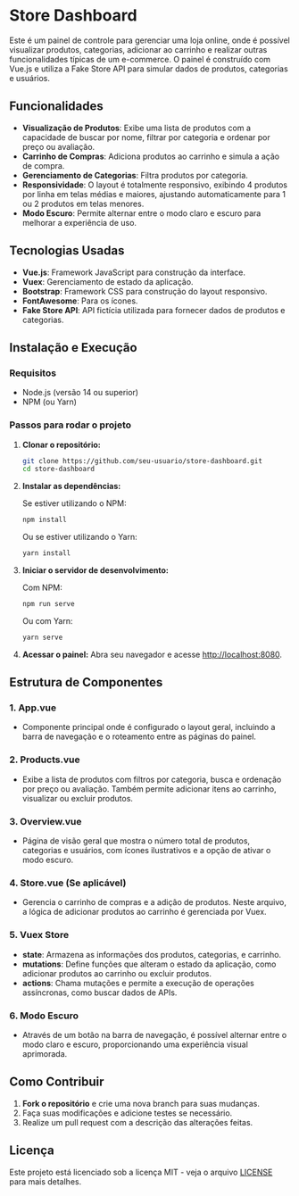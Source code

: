 
# Store Dashboard

Este é um painel de controle para gerenciar uma loja online, onde é possível visualizar produtos, categorias, adicionar ao carrinho e realizar outras funcionalidades típicas de um e-commerce. O painel é construído com Vue.js e utiliza a Fake Store API para simular dados de produtos, categorias e usuários.

## Funcionalidades

- **Visualização de Produtos**: Exibe uma lista de produtos com a capacidade de buscar por nome, filtrar por categoria e ordenar por preço ou avaliação.
- **Carrinho de Compras**: Adiciona produtos ao carrinho e simula a ação de compra.
- **Gerenciamento de Categorias**: Filtra produtos por categoria.
- **Responsividade**: O layout é totalmente responsivo, exibindo 4 produtos por linha em telas médias e maiores, ajustando automaticamente para 1 ou 2 produtos em telas menores.
- **Modo Escuro**: Permite alternar entre o modo claro e escuro para melhorar a experiência de uso.

## Tecnologias Usadas

- **Vue.js**: Framework JavaScript para construção da interface.
- **Vuex**: Gerenciamento de estado da aplicação.
- **Bootstrap**: Framework CSS para construção do layout responsivo.
- **FontAwesome**: Para os ícones.
- **Fake Store API**: API fictícia utilizada para fornecer dados de produtos e categorias.

## Instalação e Execução

### Requisitos

- Node.js (versão 14 ou superior)
- NPM (ou Yarn)

### Passos para rodar o projeto

1. **Clonar o repositório:**

   ```bash
   git clone https://github.com/seu-usuario/store-dashboard.git
   cd store-dashboard
   ```

2. **Instalar as dependências:**

   Se estiver utilizando o NPM:

   ```bash
   npm install
   ```

   Ou se estiver utilizando o Yarn:

   ```bash
   yarn install
   ```

3. **Iniciar o servidor de desenvolvimento:**

   Com NPM:

   ```bash
   npm run serve
   ```

   Ou com Yarn:

   ```bash
   yarn serve
   ```

4. **Acessar o painel:**
   Abra seu navegador e acesse [http://localhost:8080](http://localhost:8080).

## Estrutura de Componentes

### 1. **App.vue**
   - Componente principal onde é configurado o layout geral, incluindo a barra de navegação e o roteamento entre as páginas do painel.

### 2. **Products.vue**
   - Exibe a lista de produtos com filtros por categoria, busca e ordenação por preço ou avaliação. Também permite adicionar itens ao carrinho, visualizar ou excluir produtos.

### 3. **Overview.vue**
   - Página de visão geral que mostra o número total de produtos, categorias e usuários, com ícones ilustrativos e a opção de ativar o modo escuro.

### 4. **Store.vue** (Se aplicável)
   - Gerencia o carrinho de compras e a adição de produtos. Neste arquivo, a lógica de adicionar produtos ao carrinho é gerenciada por Vuex.

### 5. **Vuex Store**
   - **state**: Armazena as informações dos produtos, categorias, e carrinho.
   - **mutations**: Define funções que alteram o estado da aplicação, como adicionar produtos ao carrinho ou excluir produtos.
   - **actions**: Chama mutações e permite a execução de operações assíncronas, como buscar dados de APIs.

### 6. **Modo Escuro**
   - Através de um botão na barra de navegação, é possível alternar entre o modo claro e escuro, proporcionando uma experiência visual aprimorada.

## Como Contribuir

1. **Fork o repositório** e crie uma nova branch para suas mudanças.
2. Faça suas modificações e adicione testes se necessário.
3. Realize um pull request com a descrição das alterações feitas.

## Licença

Este projeto está licenciado sob a licença MIT - veja o arquivo [LICENSE](LICENSE) para mais detalhes.
